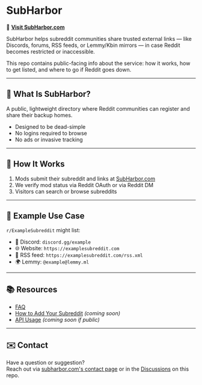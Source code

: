# SubHarbor

🔗 **[Visit SubHarbor.com](https://subharbor.com)**

SubHarbor helps subreddit communities share trusted external links — like Discords, forums, RSS feeds, or Lemmy/Kbin mirrors — in case Reddit becomes restricted or inaccessible.

This repo contains public-facing info about the service: how it works, how to get listed, and where to go if Reddit goes down.

---

## 📌 What Is SubHarbor?

A public, lightweight directory where Reddit communities can register and share their backup homes.

- Designed to be dead-simple
- No logins required to browse
- No ads or invasive tracking

---

## 🔧 How It Works

1. Mods submit their subreddit and links at [SubHarbor.com](https://subharbor.com)
2. We verify mod status via Reddit OAuth or via Reddit DM
3. Visitors can search or browse subreddits

---

## 🧩 Example Use Case

`r/ExampleSubreddit` might list:

- 💬 Discord: `discord.gg/example`
- 🌐 Website: `https://examplesubreddit.com`
- 📰 RSS feed: `https://examplesubreddit.com/rss.xml`
- 🌍 Lemmy: `@example@lemmy.ml`

---

## 📚 Resources

- [FAQ](./faq.md)
- [How to Add Your Subreddit](./claim-instructions.md) _(coming soon)_
- [API Usage](./api.md) _(coming soon if public)_

---

## ✉️ Contact

Have a question or suggestion?  
Reach out via [subharbor.com's contact page](https://subharbor.com/contact) or in the [Discussions](https://github.com/SubHarbor/subharbor-docs/discussions) on this repo.
